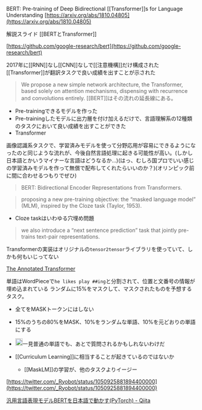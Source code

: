 
BERT: Pre-training of Deep Bidirectional [[Transformer]]s for Language Understanding
[https://arxiv.org/abs/1810.04805](https://arxiv.org/abs/1810.04805)

解説スライド [[BERTとTransformer]]

[https://github.com/google-research/bert](https://github.com/google-research/bert)

2017年に[[RNN]]なし[[CNN]]なしで[[注意機構]]だけ構成された[[Transformer]]が翻訳タスクで良い成績を出すことが示された
> We propose a new simple network architecture, the Transformer, based solely on attention mechanisms, dispensing with recurrence and convolutions entirely.
[[BERT]]はその流れの延長線にある。

- Pre-trainingできるモデルを作った
- Pre-trainingしたモデルに出力層を付け加えるだけで、言語理解系の12種類のタスクにおいて良い成績を出すことができた
- Transformer

画像認識系タスクで、学習済みモデルを使って分野応用が容易にできるようになったのと同じような流れが、今後自然言語処理に起きる可能性が高い。(しかし日本語とかいうマイナーな言語はどうなるか…)(はっ、むしろ国プロでいい感じの学習済みモデルを作って無償で配布してくれたらいいのか？)(オリンピック前に間に合わせるつもりでぜひ)

> BERT: Bidirectional Encoder Representations from Transformers.

> proposing a new pre-training objective: the “masked language model” (MLM), inspired by the Cloze task (Taylor, 1953).
- Cloze taskはいわゆる穴埋め問題

> we also introduce a “next sentence prediction” task that jointly pre-trains text-pair representations.

Transformerの実装はオリジナルの`tensor2tensor`ライブラリを使っていて、しかも何もいじってない

[The Annotated Transformer](http://nlp.seas.harvard.edu/2018/04/03/attention.html)

単語はWordPieceで`he likes play ##ing`と分割されて、位置と文番号の情報が埋め込まれている
ランダムに15%をマスクして、マスクされたものを予想するタスク。
- 全てをMASKトークンにはしない
- 15%のうちの80%をMASK、10%をランダムな単語、10%を元どおりの単語にする
- <img src='https://scrapbox.io/api/pages/nishio/nishio/icon' alt='nishio.icon' height="19.5"/>一見普通の単語でも、あとで質問されるかもしれないわけだ


- [[Curriculum Learning]]に相当することが起きているのではないか
    - [[MaskLM]]の学習が、他のタスクよりイージー

[https://twitter.com/_Ryobot/status/1050925881894400000](https://twitter.com/_Ryobot/status/1050925881894400000)

[汎用言語表現モデルBERTを日本語で動かす(PyTorch) - Qiita](https://qiita.com/Kosuke-Szk/items/4b74b5cce84f423b7125)
